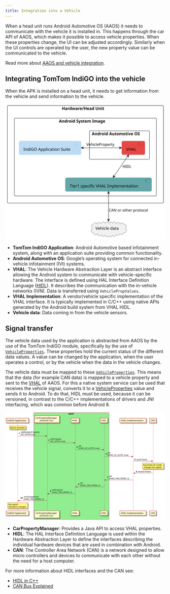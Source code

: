 ```yaml
---
title: Integration into a Vehicle
---
```


When a head unit runs Android Automotive OS (AAOS) it needs to communicate with the vehicle it is
installed in. This happens through the car API of AAOS, which makes it possible to access vehicle
properties. When these properties change, the UI can be adjusted accordingly. Similarly when the UI
controls are operated by the user, the new property value can be communicated to the vehicle.

Read more about [AAOS and vehicle integration](https://source.android.com/docs/devices/automotive).

## Integrating TomTom IndiGO into the vehicle

When the APK is installed on a head unit, it needs to get information from the vehicle and send
information to the vehicle.

![System overview](images/integrating_in_vehicle_system_overview.svg)

- __TomTom IndiGO Application__: Android Automotive based infotainment system,
  along with an application suite providing common functionality.
- __Android Automotive OS__: Google’s operating system for connected in-vehicle infotainment (IVI)
  systems.
- __VHAL__: The Vehicle Hardware Abstraction Layer is an abstract interface allowing the Android
  system to communicate with vehicle-specific hardware. The interface is defined using HAL Interface
  Definition Language ([HIDL](https://source.android.com/devices/architecture/hidl)).
  It describes the communication with the in-vehicle networks (IVN). Data is transferred using
  `VehiclePropValues`.
- __VHAL Implementation__: A vendor/vehicle specific implementation of the VHAL interface. It is
  typically implemented in C/C++ using native APIs generated by the Android build system from VHAL
  HIDL.
- __Vehicle data__: Data coming in from the vehicle sensors.

## Signal transfer

The vehicle data used by the application is abstracted from AAOS by the use of the TomTom IndiGO 
module, specifically by the use of [`VehicleProperties`](TTIVI_INDIGO_API).
These properties hold the current status of the different data values. A value can be changed by the
application, when the user operates a control, or by the vehicle when the data in the vehicle
changes.

The vehicle data must be mapped to these [`VehicleProperties`](TTIVI_INDIGO_API). This means that 
the data (for example CAN data) is mapped to a vehicle property and sent to the
[VHAL](https://source.android.com/devices/automotive/vhal) of AAOS. For this a native system service
can be used that receives the vehicle signal, converts it to a [VehicleProperties](TTIVI_INDIGO_API) 
value and sends it to Android. To do that, HIDL must be used, because it can be versioned, in 
contrast to the C/C++ implementations of drivers and JNI interfacing, which was common before 
Android 8.

![Signal transfer example](images/integrating_in_vehicle_vehicle_property.svg)

- __CarPropertyManager__: Provides a Java API to access VHAL properties.
- __HIDL__: The HAL Interface Definition Language is used within the Hardware Abstraction Layer to
  define the interfaces describing the individual hardware devices that are used in combination with
  Android.
- __CAN__: The Controller Area Network (CAN) is a network designed to allow micro controllers and
  devices to communicate with each other without the need for a host computer.

For more information about HIDL interfaces and the CAN see:
- [HIDL in C++](https://source.android.com/devices/architecture/hidl-cpp)
- [CAN Bus Explained](https://www.csselectronics.com/pages/can-bus-simple-intro-tutorial)
